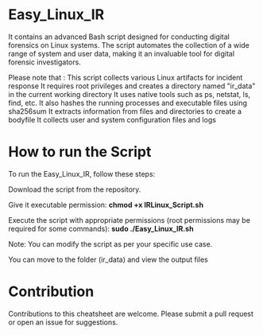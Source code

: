 # Easy_Linux_IR

It contains an advanced Bash script designed for conducting digital forensics on Linux systems. The script automates the collection of a wide range of system and user data, making it an invaluable tool for digital forensic investigators.

Please note that : 
This script collects various Linux artifacts for incident response
It requires root privileges and creates a directory named "ir_data" in the current working directory
It uses native tools such as ps, netstat, ls, find, etc.
It also hashes the running processes and executable files using sha256sum
It extracts information from files and directories to create a bodyfile
It collects user and system configuration files and logs

# How to run the Script

To run the Easy_Linux_IR, follow these steps:

Download the script from the repository.

Give it executable permission:
   **chmod +x IRLinux_Script.sh**

Execute the script with appropriate permissions (root permissions may be required for some commands):
   **sudo ./Easy_Linux_IR.sh**

Note: You can modify the script as per your specific use case.

You can move to the folder (ir_data) and view the output files

# Contribution

Contributions to this cheatsheet are welcome. Please submit a pull request or open an issue for suggestions.
